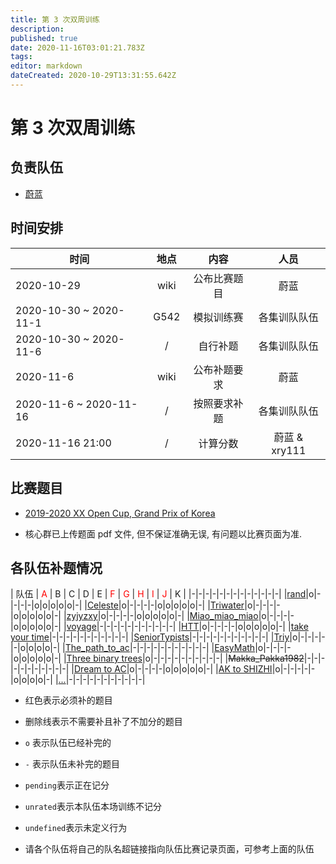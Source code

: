 ```yaml
---
title: 第 3 次双周训练
description: 
published: true
date: 2020-11-16T03:01:21.783Z
tags: 
editor: markdown
dateCreated: 2020-10-29T13:31:55.642Z
---
```


# 第 3 次双周训练

## 负责队伍

* [蔚蓝](/team/Celeste)

## 时间安排

| 时间 | 地点  | 内容 | 人员 |
|---|:-:|:-:|:-:|
| 2020-10-29 | wiki | 公布比赛题目 | 蔚蓝 |
| 2020-10-30 ~ 2020-11-1 | G542 | 模拟训练赛 | 各集训队队伍 |
| 2020-10-30 ~ 2020-11-6 | / | 自行补题 | 各集训队队伍 |
| 2020-11-6 | wiki | 公布补题要求 | 蔚蓝 |
| 2020-11-6 ~ 2020-11-16 | / | 按照要求补题 | 各集训队队伍 |
| 2020-11-16 21:00 | / | 计算分数 | 蔚蓝 & xry111 |

## 比赛题目

* [2019-2020 XX Open Cup, Grand Prix of Korea](https://codeforces.com/group/2l2uaz0vCx/contest/102391)

* 核心群已上传题面 pdf 文件, 但不保证准确无误, 有问题以比赛页面为准.

## 各队伍补题情况

| 队伍  | <font color="red">A</font> | B | C | D | E | <font color="red">F</font> | <font color="red">G</font> | <font color="red">H</font> | <font color="red">I</font> | <font color="red">J</font> | K |
|-|-|-|-|-|-|-|-|-|-|-|-|-|
|[rand](/team/rand/trainings/GYM-102391)|o|-|-|-|-|o|o|o|o|o|-|
|[Celeste](/team/Celeste/GYM-102391)|o|-|-|-|-|o|o|o|o|o|-|
|[Triwater](/team/Triwater/TrainingRecords/GrandPrixOfKorea)|o|-|-|-|-|o|o|o|o|o|-|
|[zyjyzxy](/team/zyjyzxy/GYM-102391)|o|-|-|-|-|o|o|o|o|o|-|
|[Miao_miao_miao](/team/Miao_miao_miao/双周训练3)|o|-|-|-|-|o|o|o|o|o|-|
|[voyage](/team/)|-|-|-|-|-|-|-|-|-|-|-|
|[HTT](/team/)|o|-|-|-|-|o|o|o|o|o|-|
|[take your time](/team/)|-|-|-|-|-|-|-|-|-|-|-|
|[SeniorTypists](/team/)|-|-|-|-|-|-|-|-|-|-|-|
|[Triy](//team/)|o|-|-|-|-|-|o|o|o|o|-|
|[The_path_to_ac](/team/)|-|-|-|-|-|-|-|-|-|-|-|
|[EasyMath](/team/EasyMath/%E8%AE%AD%E7%BB%83%E8%AE%B0%E5%BD%95/3)|o|-|-|-|-|o|o|o|o|o|-|
|[Three binary trees](/team/)|o|-|-|-|-|-|-|-|-|-|-|
|<del>Makka_Pakka1982</del>|-|-|-|-|-|-|-|-|-|-|-|
|[Dream to AC](/team/DreamToAc/训练记录/第三次双周训练)|o|-|-|-|-|o|o|o|o|o|-|
|[AK to SHIZHI](/team/AK-to-SHIZHI/3)|o|-|-|-|-|-|o|o|o|o|-|
|[...](/team/)|-|-|-|-|-|-|-|-|-|-|-|

* 红色表示必须补的题目
* 删除线表示不需要补且补了不加分的题目
* `o` 表示队伍已经补完的
* `-` 表示队伍未补完的题目
* `pending`表示正在记分
* `unrated`表示本队伍本场训练不记分
* `undefined`表示未定义行为

* 请各个队伍将自己的队名超链接指向队伍比赛记录页面，可参考上面的队伍
